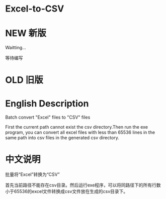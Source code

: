 # Excel-to-CSV

# NEW 新版

Waitting...

等待编写

# OLD 旧版
# English Description

Batch convert "Excel" files to "CSV" files

First the current path cannot exist the csv directory.Then run the exe program, you can convert all excel files with less than 65536 lines in the same path into csv files in the generated csv directory.

# 中文说明

批量将“Excel”转换为“CSV”

首先当前路径不能存在csv目录。然后运行exe程序，可以将同路径下的所有行数小于65536的excel文件转换成csv文件放在生成的csv目录下。
